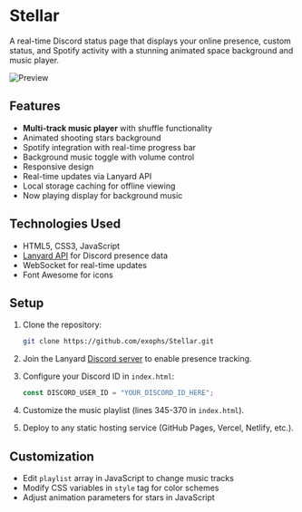 # Stellar

A real-time Discord status page that displays your online presence, custom status, and Spotify activity with a stunning animated space background and music player.

![Preview](https://i.imgur.com/czT1Xp2.png)

## Features

-  **Multi-track music player** with shuffle functionality  
-  Animated shooting stars background  
-  Spotify integration with real-time progress bar  
-  Background music toggle with volume control  
-  Responsive design  
-  Real-time updates via Lanyard API  
-  Local storage caching for offline viewing  
-  Now playing display for background music   

## Technologies Used

- HTML5, CSS3, JavaScript  
- [Lanyard API](https://github.com/Phineas/lanyard) for Discord presence data  
- WebSocket for real-time updates  
- Font Awesome for icons  

## Setup

1. Clone the repository:  
   ```bash
   git clone https://github.com/exophs/Stellar.git
   ```

2. Join the Lanyard [Discord server](https://discord.gg/8NTS7FRFgu) to enable presence tracking.

3. Configure your Discord ID in `index.html`:  
   ```javascript
   const DISCORD_USER_ID = "YOUR_DISCORD_ID_HERE";
   ```

4. Customize the music playlist (lines 345-370 in `index.html`).

5. Deploy to any static hosting service (GitHub Pages, Vercel, Netlify, etc.).

## Customization
- Edit `playlist` array in JavaScript to change music tracks  
- Modify CSS variables in `style` tag for color schemes  
- Adjust animation parameters for stars in JavaScript  
